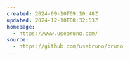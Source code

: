 ```yaml
---
created: 2024-09-10T09:10:48Z
updated: 2024-12-10T08:32:53Z
homepage:
  - https://www.usebruno.com/
source:
  - https://github.com/usebruno/bruno
---
```


